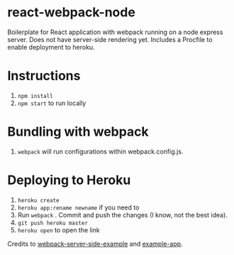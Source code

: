 react-webpack-node
==================

Boilerplate for React application with webpack running on a node express server. Does not have server-side rendering yet.
Includes a Procfile to enable deployment to heroku.

Instructions
================
1. `npm install`
2. `npm start` to run locally

Bundling with webpack
================
1. `webpack` will run configurations within webpack.config.js.

Deploying to Heroku
================
1. `heroku create`
2. `heroku app:rename newname` if you need to
3. Run `webpack` . Commit and push the changes (I know, not the best idea).
4. `git push heroku master`
5. `heroku open` to open the link

Credits to [webpack-server-side-example](https://github.com/webpack/react-webpack-server-side-example) and [example-app](https://github.com/webpack/example-app).
